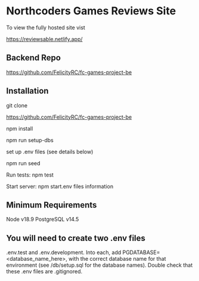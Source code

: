 # Northcoders Games Reviews Site

To view the fully hosted site vist

https://reviewsable.netlify.app/

## Backend Repo

https://github.com/FelicityRC/fc-games-project-be


## Installation

git clone 

https://github.com/FelicityRC/fc-games-project-be

npm install

npm run setup-dbs

set up .env files (see details below)

npm run seed

Run tests: npm test

Start server: npm start.env files information


## Minimum Requirements

Node v18.9
PostgreSQL v14.5


## You will need to create two .env files

.env.test and .env.development. 
Into each, add PGDATABASE=<database_name_here>, with the correct database name for that environment (see /db/setup.sql for the database names). Double check that these .env files are .gitignored.
